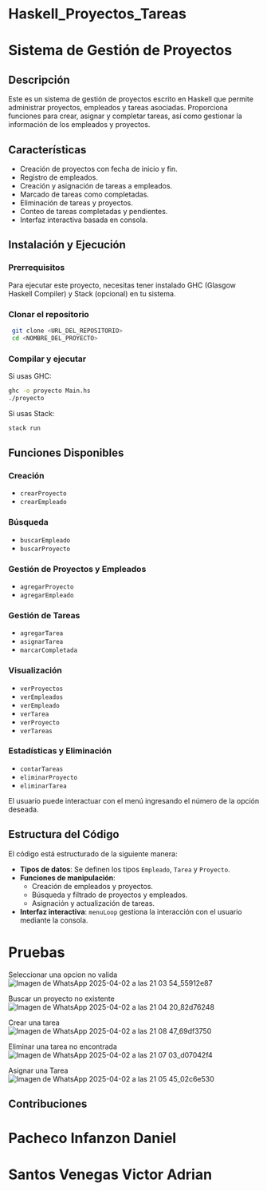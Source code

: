 ﻿# Haskell_Proyectos_Tareas


# Sistema de Gestión de Proyectos

## Descripción
Este es un sistema de gestión de proyectos escrito en Haskell que permite administrar proyectos, empleados y tareas asociadas. Proporciona funciones para crear, asignar y completar tareas, así como gestionar la información de los empleados y proyectos.

## Características
- Creación de proyectos con fecha de inicio y fin.
- Registro de empleados.
- Creación y asignación de tareas a empleados.
- Marcado de tareas como completadas.
- Eliminación de tareas y proyectos.
- Conteo de tareas completadas y pendientes.
- Interfaz interactiva basada en consola.

## Instalación y Ejecución
### Prerrequisitos
Para ejecutar este proyecto, necesitas tener instalado GHC (Glasgow Haskell Compiler) y Stack (opcional) en tu sistema.

### Clonar el repositorio
```sh
 git clone <URL_DEL_REPOSITORIO>
 cd <NOMBRE_DEL_PROYECTO>
```

### Compilar y ejecutar
Si usas GHC:
```sh
ghc -o proyecto Main.hs
./proyecto
```
Si usas Stack:
```sh
stack run
```

## Funciones Disponibles

### Creación
- `crearProyecto`  
- `crearEmpleado`  

### Búsqueda
- `buscarEmpleado`  
- `buscarProyecto`  

### Gestión de Proyectos y Empleados
- `agregarProyecto`  
- `agregarEmpleado`  

### Gestión de Tareas
- `agregarTarea`  
- `asignarTarea`  
- `marcarCompletada`  

### Visualización
- `verProyectos`  
- `verEmpleados`  
- `verEmpleado`  
- `verTarea`  
- `verProyecto`  
- `verTareas`  

### Estadísticas y Eliminación
- `contarTareas`  
- `eliminarProyecto`  
- `eliminarTarea` 

El usuario puede interactuar con el menú ingresando el número de la opción deseada.

## Estructura del Código
El código está estructurado de la siguiente manera:
- **Tipos de datos**: Se definen los tipos `Empleado`, `Tarea` y `Proyecto`.
- **Funciones de manipulación**:
  - Creación de empleados y proyectos.
  - Búsqueda y filtrado de proyectos y empleados.
  - Asignación y actualización de tareas.
- **Interfaz interactiva**: `menuLoop` gestiona la interacción con el usuario mediante la consola.


# Pruebas 
  Seleccionar una opcion no valida 
  ![Imagen de WhatsApp 2025-04-02 a las 21 03 54_55912e87](https://github.com/user-attachments/assets/8ac10cdf-02a8-4d98-85cd-1b8cc0df51eb)

Buscar un proyecto no existente 
 ![Imagen de WhatsApp 2025-04-02 a las 21 04 20_82d76248](https://github.com/user-attachments/assets/8751e240-c9e0-4685-8f2f-cb523b7a9b4b)

Crear una tarea 
![Imagen de WhatsApp 2025-04-02 a las 21 08 47_69df3750](https://github.com/user-attachments/assets/c1aef9df-3f64-4e0e-a67f-18cbfc761aa3)

Eliminar una tarea no encontrada
![Imagen de WhatsApp 2025-04-02 a las 21 07 03_d07042f4](https://github.com/user-attachments/assets/4cd69799-cf44-4774-9997-3480c281f55f)

Asignar una Tarea 
![Imagen de WhatsApp 2025-04-02 a las 21 05 45_02c6e530](https://github.com/user-attachments/assets/a042cf72-d957-462b-b184-66ebee05f38e)







## Contribuciones
 # Pacheco Infanzon Daniel 
 # Santos Venegas Victor Adrian


